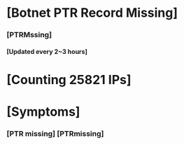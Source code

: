 # [Botnet PTR Record Missing]
### [PTRMssing]
#### [Updated every 2~3 hours]

# [Counting 25821 IPs]

# [Symptoms] 
###   [PTR missing] [PTRmissing]
